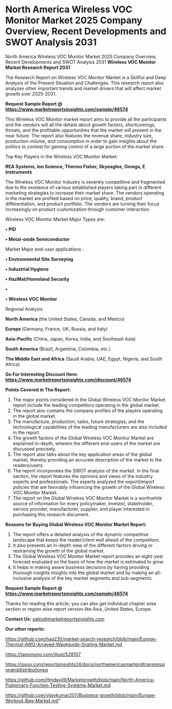 # North America Wireless VOC Monitor Market 2025 Company Overview, Recent Developments and SWOT Analysis 2031
North America Wireless VOC Monitor Market 2025 Company Overview, Recent Developments and SWOT Analysis 2031
<strong>Wireless VOC Monitor Market Research Report 2031</strong>

The Research Report on Wireless VOC Monitor Market is a Skillful and Deep Analysis of the Present Situation and Challenges. This research report also analyzes other important trends and market drivers that will affect market growth over 2025-2031.

<strong>Request Sample Report @ <a href=https://www.marketreportsinsights.com/sample/46574>https://www.marketreportsinsights.com/sample/46574</a></strong>

This Wireless VOC Monitor market report aims to provide all the participants and the vendors will all the details about growth factors, shortcomings, threats, and the profitable opportunities that the market will present in the near future. The report also features the revenue share, industry size, production volume, and consumption in order to gain insights about the politics to contest for gaining control of a large portion of the market share.

Top Key Players in the Wireless VOC Monitor Market:

<strong>REA Systems, Ion Science, Thermo Fisher, Skyeaglee, Omega, E Instruments</strong>

The Wireless VOC Monitor Industry is severely competitive and fragmented due to the existence of various established players taking part in different marketing strategies to increase their market share. The vendors operating in the market are profiled based on price, quality, brand, product differentiation, and product portfolio. The vendors are turning their focus increasingly on product customization through customer interaction.

Wireless VOC Monitor Market Major Types are:

<strong>•  PID

•  Metal-oxide Semiconductor</strong>

Market Major end-user applications :

<strong>•  Environmental Site Surveying

•  Industrial Hygiene

•  HazMat/Homeland Security

•  

•  Wireless VOC Monitor</strong>

Regional Analysis

</u><strong><b>North America</b></strong> (the United States, Canada, and Mexico)

<strong><b>Europe </b></strong>(Germany, France, UK, Russia, and Italy)

<strong><b>Asia-Pacific</b></strong> (China, Japan, Korea, India, and Southeast Asia)

<strong><b>South America</b></strong> (Brazil, Argentina, Colombia, etc.)

<strong><b>The Middle East and Africa</b></strong> (Saudi Arabia, UAE, Egypt, Nigeria, and South Africa)

<strong>Go For Interesting Discount Here: <a href=https://www.marketreportsinsights.com/discount/46574>https://www.marketreportsinsights.com/discount/46574</a></strong>

<strong>Points Covered in The Report:</strong>
<ol>
  <li>The major points considered in the Global Wireless VOC Monitor Market report include the leading competitors operating in the global market.</li>
  <li>The report also contains the company profiles of the players operating in the global market.</li>
  <li>The manufacture, production, sales, future strategies, and the technological capabilities of the leading manufacturers are also included in the report.</li>
  <li>The growth factors of the Global Wireless VOC Monitor Market are explained in-depth, wherein the different end-users of the market are discussed precisely.</li>
  <li>The report also talks about the key application areas of the global market, thereby providing an accurate description of the market to the readers/users.</li>
  <li>The report incorporates the SWOT analysis of the market. In the final section, the report features the opinions and views of the industry experts and professionals. The experts analyzed the export/import policies that are favorably influencing the growth of the Global Wireless VOC Monitor Market.</li>
  <li>The report on the Global Wireless VOC Monitor Market is a worthwhile source of information for every policymaker, investor, stakeholder, service provider, manufacturer, supplier, and player interested in purchasing this research document.</li>
</ol>
<strong>Reasons for Buying Global Wireless VOC Monitor Market Report:</strong>

<ol>
  <li>The report offers a detailed analysis of the dynamic competitive landscape that keeps the reader/client well ahead of the competitors.</li>
  <li>It also presents an in-depth view of the different factors driving or restraining the growth of the global market.</li>
  <li>The Global Wireless VOC Monitor Market report provides an eight-year forecast evaluated on the basis of how the market is estimated to grow.</li>
  <li>It helps in making aware business decisions by having providing thorough insights insights into the global market and by making an all-inclusive analysis of the key market segments and sub-segments.</li>
</ol>
<strong>Request Sample Report @ <a href=https://www.marketreportsinsights.com/sample/46574>https://www.marketreportsinsights.com/sample/46574</a></strong>


Thanks for reading this article; you can also get individual chapter wise section or region wise report version like Asia, United States, Europe.

<strong>Contact Us:</strong>
sales@marketreportsinsights.com

<strong>Our other reports:</strong>

<a href=https://github.com/haq235/market-search-research/blob/main/Europe-Thermal-AWG-Arrayed-Waveguide-Grating-Market.md>https://github.com/haq235/market-search-research/blob/main/Europe-Thermal-AWG-Arrayed-Waveguide-Grating-Market.md</a>

<a href=https://tanomuno.com/illust/528107>https://tanomuno.com/illust/528107</a>

<a href=https://issuu.com/reportsinsights24/docs/northamericasmartgridtransmissionanddistributioneq>https://issuu.com/reportsinsights24/docs/northamericasmartgridtransmissionanddistributioneq</a>

<a href=https://github.com/Hindavii9/Marketgrowth/blob/main/North-America-Pulmonary-Function-Testing-Systems-Market.md>https://github.com/Hindavii9/Marketgrowth/blob/main/North-America-Pulmonary-Function-Testing-Systems-Market.md</a>

<a href=https://github.com/vijaykumar207/Business-growth/blob/main/Europe-Workout-Bag-Market.md>https://github.com/vijaykumar207/Business-growth/blob/main/Europe-Workout-Bag-Market.md</a>"
